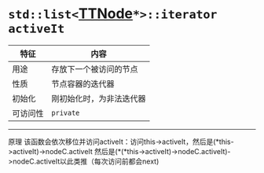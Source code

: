 # `std::list<`[TTNode](technicalDetails/TTNode/README)`*>::iterator activeIt`

|特征|内容
|---|---
|用途|存放下一个被访问的节点
|性质|节点容器的迭代器
|初始化|刚初始化时，为非法迭代器
|可访问性|`private`
-----

原理
该函数会依次移位并访问activeIt：访问this->activeIt，然后是(\*this->activeIt)->nodeC.activeIt
然后是(\*(\*this->activeIt)->nodeC.activeIt)->nodeC.activeIt以此类推（每次访问前都会next)
